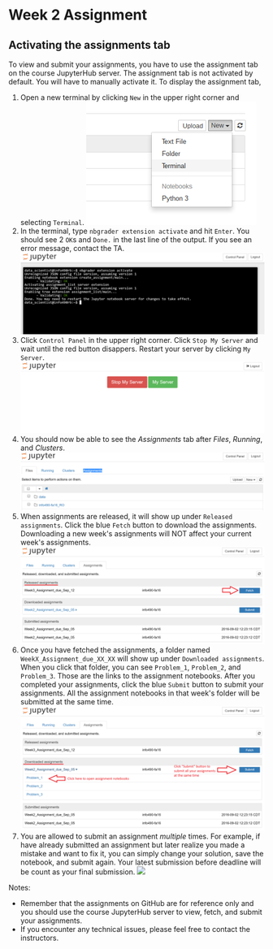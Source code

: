 # Week 2 Assignment
## Activating the assignments tab

To view and submit your assignments, you have to use the assignment tab on
the course JupyterHub server. The assignment tab is not activated by default.
You will have to manually activate it. To display the assignment tab,

1. Open a new terminal by clicking `New` in the upper right corner and
   selecting `Terminal`.
   ![](images/new_terminal.png)
2. In the terminal, type `nbgrader extension activate` and hit `Enter`. You
   should see 2 `OK`s and `Done.` in the last line of the output. If you see an
   error message, contact the TA.
   ![](images/nbgrader_extension_activate.png)
3. Click `Control Panel` in the upper right corner. Click `Stop My Server` and
   wait until the red button disappers. Restart your server by clicking
   `My Server`.
   ![](images/control_panel.png)
4. You should now be able to see the *Assignments* tab after _Files_,
   _Running_, and _Clusters_.
   ![](images/assignments_tab.png)
5. When assignments are released, it will show up under `Released assignments`. 
   Click the blue `Fetch` button to download the assignments. 
   Downloading a new week's assignments will NOT affect your current week's assignments.
   ![](images/assignments_tab_first_assignment.png)
6. Once you have fetched the assignments, a folder named `WeekX_Assignment_due_XX_XX` will show up under `Downloaded assignments`.
   When you click that folder, you can see `Problem_1`, `Problem_2`, and `Problem_3`. 
   Those are the links to the assignment notebooks.
   After you completed your assignments, click the blue `Submit` button to submit your assignments. 
   All the assignment notebooks in that week's folder will be submitted at the same time.
  ![](images/submit_assignment.png)
7. You are allowed to submit an assignment *multiple* times. For example, if have
  already submitted an assignment but later realize you made a mistake and want
  to fix it, you can simply change your solution, save the notebook, and submit
  again. Your latest submission before deadline will be count as your final submission.
   ![](images/submited_assignment.png) 

Notes:

- Remember that the assignments on GitHub are for reference only and you should
  use the course JupyterHub server to view, fetch, and submit your assignments.
- If you encounter any technical issues, please feel free to contact the
  instructors.

